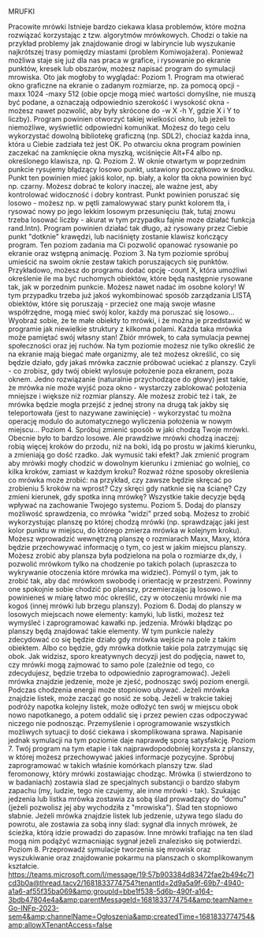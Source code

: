 
    
MRUFKI

Pracowite mrówki
Istnieje bardzo ciekawa klasa problemów, które można rozwiązać korzystając z tzw. algorytmów mrówkowych. Chodzi o takie na przykład problemy jak znajdowanie drogi w labiryncie lub wyszukanie najkrótszej trasy pomiędzy miastami (problem Komiwojażera). Ponieważ możliwa staje się już dla nas praca w grafice, i rysowanie po ekranie punktów, kresek lub obszarów, możesz napisać program do symulacji mrowiska. Oto jak mogłoby to wyglądać:
Poziom 1.
Program ma otwierać okno graficzne na ekranie o zadanym rozmiarze, np. za pomocą opcji -maxx 1024 -maxy 512 (obie opcje mogą mieć wartości domyślne, nie muszą być podane, a oznaczają odpowiednio szerokość i wysokość okna - możesz nawet pozwolić, aby były skrócone do -w X -h Y, gdzie X i Y to liczby). Program powinien otworzyć takiej wielkości okno, lub jeżeli to niemożliwe, wyświetlić odpowiedni komunikat. Możesz do tego celu wykorzystać dowolną bibliotekę graficzną (np. SDL2), chociaż każda inna, która u Ciebie zadziała też jest OK. Po otwarciu okna program powinien zaczekać na zamknięcie okna myszką, wciśnięcie Alt+F4 albo np. określonego klawisza, np. Q.
Poziom 2.
W oknie otwartym w poprzednim punkcie rysujemy błądzący losowo punkt, ustawiony początkowo w środku. Punkt ten powinien mieć jakiś kolor, np. biały, a kolor tła okna powinien być np. czarny. Możesz dobrać te kolory inaczej, ale ważne jest, aby kontrolować widoczność i dobry kontrast. Punkt powinien poruszać się losowo - możesz np. w pętli zamalowywać stary punkt kolorem tła, i rysować nowy po jego lekkim losowym przesunięciu (tak, tutaj znowu trzeba losować liczby - akurat w tym przypadku fajnie może działać funkcja rand.Intn). Program powinien działać tak długo, aż rysowany przez Ciebie punkt "dotknie" krawędzi, lub naciśnięty zostanie klawisz kończący program. Ten poziom zadania ma Ci pozwolić opanować rysowanie po ekranie oraz wstępną animację.
Poziom 3.
Na tym poziomie spróbuj umieścić na swoim oknie zestaw takich poruszających się punktów. Przykładowo, możesz do programu dodać opcję -count X, która umożliwi określenie ile ma być ruchomych obiektów, które będą następnie rysowane tak, jak w porzednim punkcie. Możesz nawet nadać im osobne kolory! W tym przypadku trzeba już jakoś wykombinować sposób zarządzania LISTĄ obiektów, które się poruszają - przecież one mają swoje własne współrzędne, mogą mieć swój kolor, każdy ma poruszać się losowo... Wyobraź sobie, że te małe obiekty to mrówki, i że można je przedstawić w programie jak niewielkie struktury z kilkoma polami. Każda taka mrówka może pamiętać swój własny stan! Zbiór mrówek, to cała symulacja pewnej społeczności oraz jej ruchów. Na tym poziomie możesz nie tylko określić że na ekranie mają biegać małe organizmy, ale też możesz określić, co się będzie działo, gdy jakaś mrówka zacznie próbować uciekać z planszy. Czyli - co zrobisz, gdy twój obiekt wylosuje położenie poza ekranem, poza oknem. Jedno rozwiązanie (naturalnie przychodzące do głowy) jest takie, że mrówka nie może wyjść poza okno - wystarczy zablokować położenia mniejsze i większe niż rozmiar planszy. Ale możesz zrobić też i tak, że mrówka będzie mogła przejść z jednej strony na drugą tak jakby się teleportowała (jest to nazywane zawinięcie) - wykorzystać tu można operację modulo do automatycznego wyliczenia położenia w nowym miejscu... 
Poziom 4.
Spróbuj zmienić sposób w jaki chodzą Twoje mrówki. Obecnie było to bardzo losowe. Ale prawdziwe mrówki chodzą inaczej: robią więcej kroków do przodu, niż na boki, idą po prostu w jakimś kierunku, a zmieniają go dość rzadko. Jak wymusić taki efekt? Jak zmienić program aby mrówki mogły chodzić w dowolnym kierunku i zmieniać go wolniej, co kilka kroków, zamiast w każdym kroku? Rozważ różne sposoby określenia co mrówka może zrobić: na przykład, czy zawsze będzie skręcać po zrobieniu 5 kroków na wprost? Czy skręci gdy natknie się na ścianę? Czy zmieni kierunek, gdy spotka inną mrówkę? Wszystkie takie decyzje będą wpływać na zachowanie Twojego systemu.
Poziom 5.
Dodaj do planszy możliwość sprawdzenia, co mrówka "widzi" przed sobą. Możesz to zrobić wykorzystując planszę po której chodzą mrówki (np. sprawdzając jaki jest kolor punktu w miejscu, do którego zmierza mrówka w kolejnym kroku). Możesz wprowadzić wewnętrzną planszę o rozmiarach Maxx, Maxy, która będzie przechowywać informację o tym, co jest w jakim miejscu planszy. Możesz zrobić aby plansza była podzielona na pola o rozmiarze dx,dy, i pozwolić mrówkom tylko na chodzenie po takich polach (upraszcza to wykrywanie otoczenia które mrówka ma widzieć). Pomyśl o tym, jak to zrobić tak, aby dać mrówkom swobodę i orientację w przestrzeni. Powinny one spokojnie sobie chodzić po planszy, przemierzając ją losowo. I powinieneś w miarę łatwo móc określić, czy w otoczeniu mrówki nie ma kogoś (innej mrówki lub brzegu planszy).
Poziom 6.
Dodaj do planszy w losowych miejscach nowe elementy: kamyki, lub listki, możesz też wymyśleć i zaprogramować kawałki np. jedzenia. Mrówki błądząc po planszy będą znajdować takie elementy. W tym punkcie należy zdecydować co się będzie działo gdy mrówka wejście na pole z takim obiektem. Albo co będzie, gdy mrówka dotknie takie pola zatrzymując się obok. Jak widzisz, sporo kreatywnych decyzji jest do podjęcia, nawet to, czy mrówki mogą zajmować to samo pole (zależnie od tego, co zdecydujesz, będzie trzeba to odpowiednio zaprogramować). Jeżeli mrówka znajdzie jedzenie, może je zjeść, podnosząc swój poziom energii. Podczas chodzenia energii może stopniowo ubywać. Jeżeli mrówka znajdzie listek, może zacząć go nosić ze sobą. Jeżeli w trakcie takiej podróży napotka kolejny listek, może odłożyć ten swój w miejscu obok nowo napotkanego, a potem oddalić się i przez pewien czas odpoczywać niczego nie podnosząc. Przemyślenie i oprogramowanie wszystkich możliwych sytuacji to dość ciekawa i skomplikowana sprawa. Napisanie jednak symulacji na tym poziomie daje naprawdę sporą satysfakcję.
Poziom 7.
Twój program na tym etapie i tak najprawdopodobniej korzysta z planszy, w której możesz przechowywać jakieś informacje pozycyjne. Spróbuj zaprogramować w takich właśnie komórkach planszy tzw. ślad feromonowy, który mrówki zostawiając chodząc. Mrówka (i stwierdzono to w badaniach) zostawia ślad ze specjalnych substancji o bardzo słabym zapachu (my, ludzie, tego nie czujemy, ale inne mrówki - tak). Szukając jedzenia lub listka mrówka zostawia za sobą ślad prowadzący do "domu" (jeżeli pozwolisz jej aby wychodziła z "mrowiska"). Ślad ten stopniowo słabnie. Jeżeli mrówka znajdzie listek lub jedzenie, używa tego śladu do powrotu, ale zostawia za sobą inny ślad: sygnał dla innych mrówek, że ścieżka, którą idzie prowadzi do zapasów. Inne mrówki trafiając na ten ślad mogą nim podążyć wzmacniając sygnał jeżeli znalezisko się potwierdzi.
Poziom 8.
Przeprowadź symulacje tworzenia się mrowisk oraz wyszukiwanie oraz znajdowanie pokarmu na planszach o skomplikowanym kształcie.
<https://teams.microsoft.com/l/message/19:57b903384d83472fae2b494c71cd3b0a@thread.tacv2/1681833774754?tenantId=2d9a5a9f-69b7-4940-a1a6-af55f35ba069&amp;groupId=bbe1f538-5d6b-490f-a164-3bdb47804e4a&amp;parentMessageId=1681833774754&amp;teamName=Go-INFp-2023-sem4&amp;channelName=Ogłoszenia&amp;createdTime=1681833774754&amp;allowXTenantAccess=false>
